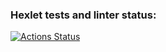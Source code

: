 ### Hexlet tests and linter status:
[![Actions Status](https://github.com/solominka/java-project-78/actions/workflows/hexlet-check.yml/badge.svg)](https://github.com/solominka/java-project-78/actions)